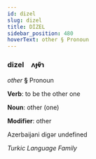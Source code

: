 ```yaml
---
id: dizel
slug: dizel
title: DİZEL
sidebar_position: 480
hoverText: other § Pronoun
---
```


### dizel&emsp;<span kind="abugida">ʌɟⱴ͊ɿ</span>

*other* **§** Pronoun

**Verb**: to be the other one

**Noun**: other (one)

**Modifier**: other

Azerbaijani digər undefined

*Turkic Language Family*